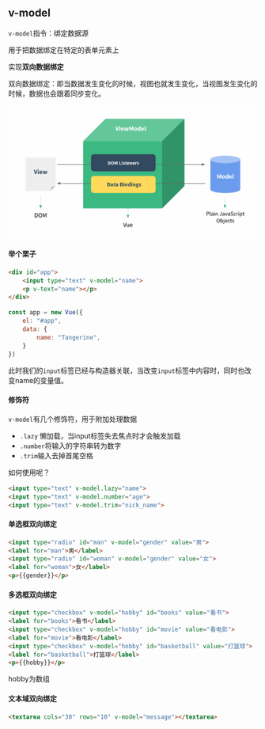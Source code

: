 ## v-model



`v-model`指令：绑定数据源

用于把数据绑定在特定的表单元素上

实现**双向数据绑定**



双向数据绑定：即当数据发生变化的时候，视图也就发生变化，当视图发生变化的时候，数据也会跟着同步变化。

![v-model](./images/v-model.png)



#### 举个栗子

```html
<div id="app">
	<input type="text" v-model="name">
    <p v-text="name"></p>
</div>
```



```javascript
const app = new Vue({
    el: "#app",
    data: {
        name: "Tangerine",
    }
})
```





此时我们的`input`标签已经与构造器关联，当改变`input`标签中内容时，同时也改变name的变量值。



#### 修饰符



`v-model`有几个修饰符，用于附加处理数据

- `.lazy` 懒加载，当input标签失去焦点时才会触发加载
- `.number`将输入的字符串转为数字
- `.trim`输入去掉首尾空格



如何使用呢？

```html
<input type="text" v-model.lazy="name">
<input type="text" v-model.number="age">
<input type="text" v-model.trim="nick_name">
```





#### 单选框双向绑定

```html
<input type="radio" id="man" v-model="gender" value="男">
<label for="man">男</label>
<input type="radio" id="woman" v-model="gender" value="女">
<label for="woman">女</label>
<p>{{gender}}</p>
```



#### 多选框双向绑定

```html
<input type="checkbox" v-model="hobby" id="books" value="看书">
<label for="books">看书</label>
<input type="checkbox" v-model="hobby" id="movie" value="看电影">
<label for="movie">看电影</label>
<input type="checkbox" v-model="hobby" id="basketball" value="打篮球">
<label for="basketball">打篮球</label>
<p>{{hobby}}</p>
```



hobby为数组





#### 文本域双向绑定

```html
<textarea cols="30" rows="10" v-model="message"></textarea>
```







